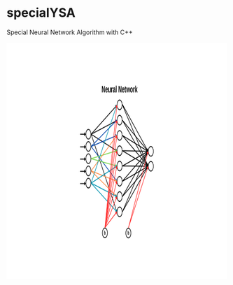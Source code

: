 # specialYSA
Special Neural Network Algorithm with C++ <br> <br>
<img src="https://github.com/Pentaka/specialYSA/blob/main/YSA/b.png" alt="alt text" width="720" height="540">

